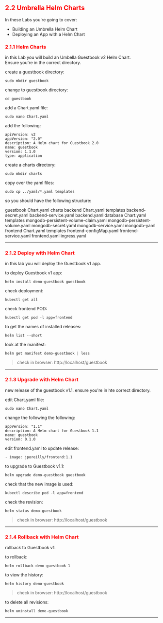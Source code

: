 ## <font color='red'> 2.2 Umbrella Helm Charts </font>
In these Labs you're going to cover:
* Building an Umbrella Helm Chart
* Deploying an App with a Helm Chart

### <font color='red'> 2.1.1 Helm Charts </font>
in this Lab you will build an Umbella Guestbook v2 Helm Chart.  
Ensure you're in the correct directory.

create a guestbook directory:
```
sudo mkdir guestbook
```
change to guestbook directory:
```
cd guestbook
```
add a Chart.yaml file:
```
sudo nano Chart.yaml
```
add the following:
```
apiVersion: v2
appVersion: "2.0"
description: A Helm chart for Guestbook 2.0 
name: guestbook
version: 1.1.0
type: application
```
create a charts directory:
```
sudo mkdir charts
```
copy over the yaml files:
```
sudo cp ../yaml/*.yaml templates
```
so you should have the following structure:  

guestbook
   Chart.yaml
   charts
      backend
         Chart.yaml
            templates
               backend-secret.yaml
               backend-service.yaml
               backend.yaml
      database
         Chart.yaml
            templates
               mongodb-persistent-volume-claim.yaml
               mongodb-persistent-volume.yaml
               mongodb-secret.yaml
               mongodb-service.yaml
               mongodb-yaml
      frontend
         Chart.yaml
            templates
               frontend-configMap.yaml
               frontend-service.yaml
               frontend.yaml
               ingress.yaml
         

---

### <font color='red'> 2.1.2 Deploy with Helm Chart </font>
in this lab you will deploy the Guestbook v1 app.

to deploy Guestbook v1 app:
```
helm install demo-guestbook guestbook
```
check deployment:
```
kubectl get all
```
check frontend POD:
```
kubectl get pod -l app=frontend
```
to get the names of installed releases:
```
helm list --short
```
look at the manifest:
```
helm get manifest demo-guestbook | less
```

> check in browser: http://localhost/guestbook

---


### <font color='red'> 2.1.3 Upgrade with Helm Chart </font>
new release of the guestbook v1.1.
ensure you're in hte correct directory.

edit Chart.yaml file:
```
sudo nano Chart.yaml
```
change the following the following:
```
appVersion: "1.1"
description: A Helm chart for Guestbook 1.1 
name: guestbook
version: 0.1.0
```
edit frontend.yaml to update release:
```
- image: jporeilly/frontend:1.1
```
to upgrade to Guestbook v1.1:
```
helm upgrade demo-guestbook guestbook
```
check that the new image is used:
```
kubectl describe pod -l app=frontend
```
check the revision:
```
helm status demo-guestbook
```

> check in browser: http://localhost/guestbook

---

### <font color='red'> 2.1.4 Rollback with Helm Chart </font>
rollback to Guestbook v1.

to rollback:
```
helm rollback demo-guestbook 1
```
to view the history:
```
helm history demo-guestbook
```

> check in browser: http://localhost/guestbook

to delete all revisions:
```
helm uninstall demo-guestbook
```

---
